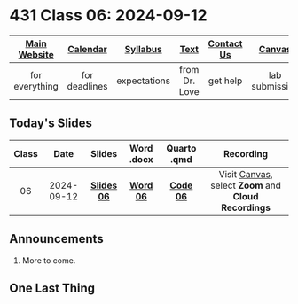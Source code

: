 # 431 Class 06: 2024-09-12

[Main Website](https://thomaselove.github.io/431-2024/) | [Calendar](https://thomaselove.github.io/431-2024/calendar.html) | [Syllabus](https://thomaselove.github.io/431-syllabus-2024/) | [Text](https://thomaselove.github.io/431-book/) | [Contact Us](https://thomaselove.github.io/431-2024/contact.html) | [Canvas](https://canvas.case.edu) | [Data and Code](https://github.com/THOMASELOVE/431-data)
:-----------: | :--------------: | :----------: | :---------: | :-------------: | :-----------: | :------------:
for everything | for deadlines | expectations | from Dr. Love | get help | lab submission | for downloads

## Today's Slides

Class | Date | Slides | Word .docx | Quarto .qmd | Recording
:---: | :--------: | :------: | :------: | :------: | :-------------:
06 | 2024-09-12 | **[Slides 06](https://thomaselove.github.io/431-slides-2024/class06.html)** | **[Word 06](https://thomaselove.github.io/431-slides-2024/class06w.docx)** | **[Code 06](https://github.com/THOMASELOVE/431-slides-2024/blob/main/class06.qmd)** | Visit [Canvas](https://canvas.case.edu/), select **Zoom** and **Cloud Recordings**

## Announcements

1. More to come.

## One Last Thing


